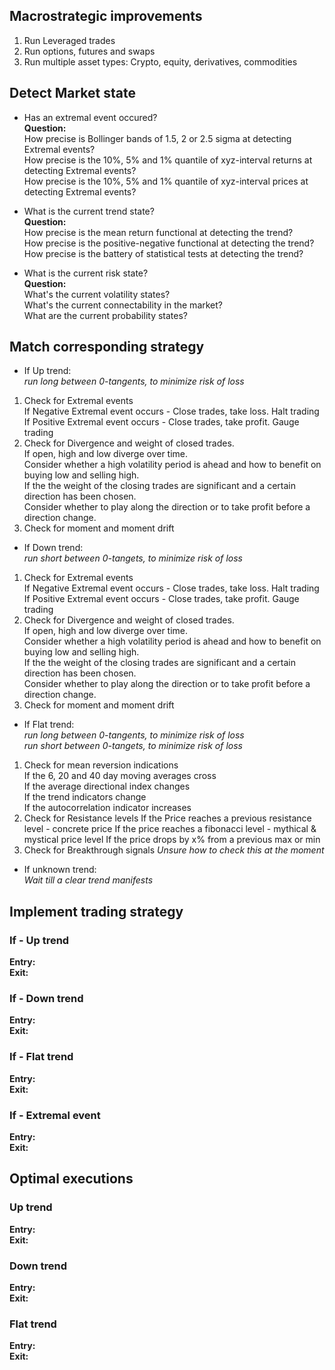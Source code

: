 ## Macrostrategic improvements

1. Run Leveraged trades
2. Run options, futures and swaps
3. Run multiple asset types: Crypto, equity, derivatives, commodities




## Detect Market state

* Has an extremal event occured?\
**Question:**\
How precise is Bollinger bands of 1.5, 2 or 2.5 sigma at detecting Extremal events?\
How precise is the 10%, 5% and 1% quantile of xyz-interval returns at detecting Extremal events?\
How precise is the 10%, 5% and 1% quantile of xyz-interval prices at detecting Extremal events?


* What is the current trend state?\
**Question:**\
How precise is the mean return functional at detecting the trend?\
How precise is the positive-negative functional at detecting the trend?\
How precise is the battery of statistical tests at detecting the trend?


* What is the current risk state?\
**Question:**\
What's the current volatility states?\
What's the current connectability in the market?\
What are the current probability states?



## Match corresponding strategy

* If Up trend:\
*run long between 0-tangents, to minimize risk of loss*

1. Check for Extremal events \
   If Negative Extremal event occurs - Close trades, take loss. Halt trading\
   If Positive Extremal event occurs - Close trades, take profit. Gauge trading
2. Check for Divergence and weight of closed trades.\
   If open, high and low diverge over time.\
   Consider whether a high volatility period is ahead and how to benefit on buying low and selling high.\
   If the the weight of the closing trades are significant and a certain direction has been chosen.\
   Consider whether to play along the direction or to take profit before a direction change.
3. Check for moment and moment drift

* If Down trend:\
*run short between 0-tangets, to minimize risk of loss*

1. Check for Extremal events \
   If Negative Extremal event occurs - Close trades, take loss. Halt trading\
   If Positive Extremal event occurs - Close trades, take profit. Gauge trading
2. Check for Divergence and weight of closed trades.\
   If open, high and low diverge over time.\
   Consider whether a high volatility period is ahead and how to benefit on buying low and selling high.\
   If the the weight of the closing trades are significant and a certain direction has been chosen.\
   Consider whether to play along the direction or to take profit before a direction change.
3. Check for moment and moment drift

* If Flat trend:\
*run long between 0-tangents, to minimize risk of loss*\
*run short between 0-tangets, to minimize risk of loss*

1. Check for mean reversion indications\
   If the 6, 20 and 40 day moving averages cross\
   If the average directional index changes\
   If the trend indicators change\
   If the autocorrelation indicator increases
2. Check for Resistance levels
   If the Price reaches a previous resistance level - concrete price
   If the price reaches a fibonacci level - mythical & mystical price level
   If the price drops by x% from a previous max or min
3. Check for Breakthrough signals
   *Unsure how to check this at the moment*

* If unknown trend:\
*Wait till a clear trend manifests*


## Implement trading strategy

### If - Up trend

**Entry:**\
**Exit:**


### If - Down trend

**Entry:**\
**Exit:**

### If - Flat trend

**Entry:**\
**Exit:**

### If - Extremal event

**Entry:**\
**Exit:**


## Optimal executions

### Up trend

**Entry:**\
**Exit:**

### Down trend

**Entry:**\
**Exit:**

### Flat trend

**Entry:**\
**Exit:**






